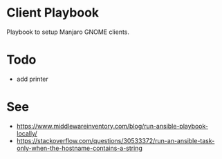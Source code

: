 # Client Playbook
Playbook to setup Manjaro GNOME clients.
# Todo
- add printer
# See
- https://www.middlewareinventory.com/blog/run-ansible-playbook-locally/
- https://stackoverflow.com/questions/30533372/run-an-ansible-task-only-when-the-hostname-contains-a-string
